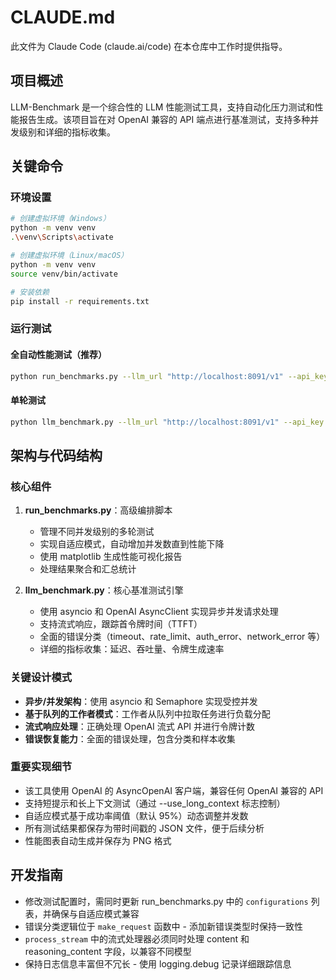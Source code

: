 # CLAUDE.md

此文件为 Claude Code (claude.ai/code) 在本仓库中工作时提供指导。

## 项目概述

LLM-Benchmark 是一个综合性的 LLM 性能测试工具，支持自动化压力测试和性能报告生成。该项目旨在对 OpenAI 兼容的 API 端点进行基准测试，支持多种并发级别和详细的指标收集。

## 关键命令

### 环境设置
```bash
# 创建虚拟环境（Windows）
python -m venv venv
.\venv\Scripts\activate

# 创建虚拟环境（Linux/macOS）
python -m venv venv
source venv/bin/activate

# 安装依赖
pip install -r requirements.txt
```

### 运行测试

#### 全自动性能测试（推荐）
```bash
python run_benchmarks.py --llm_url "http://localhost:8091/v1" --api_key "your-key" --model "gbase-llama-33" --adaptive
```

#### 单轮测试
```bash
python llm_benchmark.py --llm_url "http://localhost:8091/v1" --api_key "your-key" --model "gbase-llama-33" --num_requests 100 --concurrency 10
```

## 架构与代码结构

### 核心组件

1. **run_benchmarks.py**：高级编排脚本
   - 管理不同并发级别的多轮测试
   - 实现自适应模式，自动增加并发数直到性能下降
   - 使用 matplotlib 生成性能可视化报告
   - 处理结果聚合和汇总统计

2. **llm_benchmark.py**：核心基准测试引擎
   - 使用 asyncio 和 OpenAI AsyncClient 实现异步并发请求处理
   - 支持流式响应，跟踪首令牌时间（TTFT）
   - 全面的错误分类（timeout、rate_limit、auth_error、network_error 等）
   - 详细的指标收集：延迟、吞吐量、令牌生成速率

### 关键设计模式

- **异步/并发架构**：使用 asyncio 和 Semaphore 实现受控并发
- **基于队列的工作者模式**：工作者从队列中拉取任务进行负载分配
- **流式响应处理**：正确处理 OpenAI 流式 API 并进行令牌计数
- **错误恢复能力**：全面的错误处理，包含分类和样本收集

### 重要实现细节

- 该工具使用 OpenAI 的 AsyncOpenAI 客户端，兼容任何 OpenAI 兼容的 API
- 支持短提示和长上下文测试（通过 --use_long_context 标志控制）
- 自适应模式基于成功率阈值（默认 95%）动态调整并发数
- 所有测试结果都保存为带时间戳的 JSON 文件，便于后续分析
- 性能图表自动生成并保存为 PNG 格式

## 开发指南

- 修改测试配置时，需同时更新 run_benchmarks.py 中的 `configurations` 列表，并确保与自适应模式兼容
- 错误分类逻辑位于 `make_request` 函数中 - 添加新错误类型时保持一致性
- `process_stream` 中的流式处理器必须同时处理 content 和 reasoning_content 字段，以兼容不同模型
- 保持日志信息丰富但不冗长 - 使用 logging.debug 记录详细跟踪信息